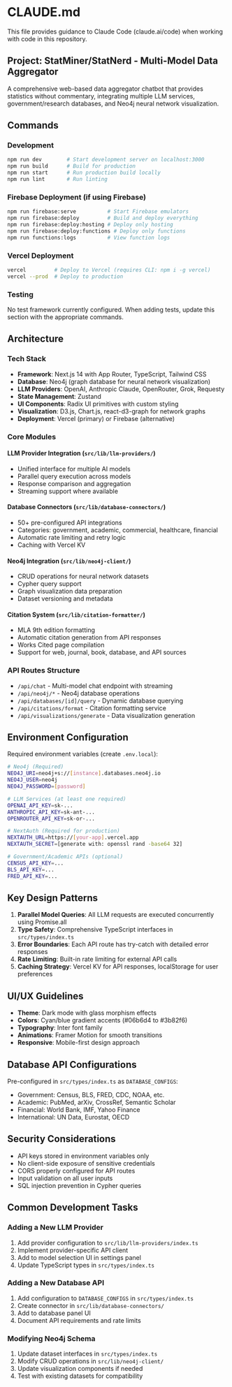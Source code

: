 # CLAUDE.md

This file provides guidance to Claude Code (claude.ai/code) when working with code in this repository.

## Project: StatMiner/StatNerd - Multi-Model Data Aggregator

A comprehensive web-based data aggregator chatbot that provides statistics without commentary, integrating multiple LLM services, government/research databases, and Neo4j neural network visualization.

## Commands

### Development
```bash
npm run dev        # Start development server on localhost:3000
npm run build      # Build for production
npm run start      # Run production build locally
npm run lint       # Run linting
```

### Firebase Deployment (if using Firebase)
```bash
npm run firebase:serve          # Start Firebase emulators
npm run firebase:deploy         # Build and deploy everything
npm run firebase:deploy:hosting # Deploy only hosting
npm run firebase:deploy:functions # Deploy only functions
npm run functions:logs          # View function logs
```

### Vercel Deployment
```bash
vercel         # Deploy to Vercel (requires CLI: npm i -g vercel)
vercel --prod  # Deploy to production
```

### Testing
No test framework currently configured. When adding tests, update this section with the appropriate commands.

## Architecture

### Tech Stack
- **Framework**: Next.js 14 with App Router, TypeScript, Tailwind CSS
- **Database**: Neo4j (graph database for neural network visualization)
- **LLM Providers**: OpenAI, Anthropic Claude, OpenRouter, Grok, Requesty
- **State Management**: Zustand
- **UI Components**: Radix UI primitives with custom styling
- **Visualization**: D3.js, Chart.js, react-d3-graph for network graphs
- **Deployment**: Vercel (primary) or Firebase (alternative)

### Core Modules

#### LLM Provider Integration (`src/lib/llm-providers/`)
- Unified interface for multiple AI models
- Parallel query execution across models
- Response comparison and aggregation
- Streaming support where available

#### Database Connectors (`src/lib/database-connectors/`)
- 50+ pre-configured API integrations
- Categories: government, academic, commercial, healthcare, financial
- Automatic rate limiting and retry logic
- Caching with Vercel KV

#### Neo4j Integration (`src/lib/neo4j-client/`)
- CRUD operations for neural network datasets
- Cypher query support
- Graph visualization data preparation
- Dataset versioning and metadata

#### Citation System (`src/lib/citation-formatter/`)
- MLA 9th edition formatting
- Automatic citation generation from API responses
- Works Cited page compilation
- Support for web, journal, book, database, and API sources

### API Routes Structure
- `/api/chat` - Multi-model chat endpoint with streaming
- `/api/neo4j/*` - Neo4j database operations
- `/api/databases/[id]/query` - Dynamic database querying
- `/api/citations/format` - Citation formatting service
- `/api/visualizations/generate` - Data visualization generation

## Environment Configuration

Required environment variables (create `.env.local`):
```bash
# Neo4j (Required)
NEO4J_URI=neo4j+s://[instance].databases.neo4j.io
NEO4J_USER=neo4j
NEO4J_PASSWORD=[password]

# LLM Services (at least one required)
OPENAI_API_KEY=sk-...
ANTHROPIC_API_KEY=sk-ant-...
OPENROUTER_API_KEY=sk-or-...

# NextAuth (Required for production)
NEXTAUTH_URL=https://[your-app].vercel.app
NEXTAUTH_SECRET=[generate with: openssl rand -base64 32]

# Government/Academic APIs (optional)
CENSUS_API_KEY=...
BLS_API_KEY=...
FRED_API_KEY=...
```

## Key Design Patterns

1. **Parallel Model Queries**: All LLM requests are executed concurrently using Promise.all
2. **Type Safety**: Comprehensive TypeScript interfaces in `src/types/index.ts`
3. **Error Boundaries**: Each API route has try-catch with detailed error responses
4. **Rate Limiting**: Built-in rate limiting for external API calls
5. **Caching Strategy**: Vercel KV for API responses, localStorage for user preferences

## UI/UX Guidelines

- **Theme**: Dark mode with glass morphism effects
- **Colors**: Cyan/blue gradient accents (#06b6d4 to #3b82f6)
- **Typography**: Inter font family
- **Animations**: Framer Motion for smooth transitions
- **Responsive**: Mobile-first design approach

## Database API Configurations

Pre-configured in `src/types/index.ts` as `DATABASE_CONFIGS`:
- Government: Census, BLS, FRED, CDC, NOAA, etc.
- Academic: PubMed, arXiv, CrossRef, Semantic Scholar
- Financial: World Bank, IMF, Yahoo Finance
- International: UN Data, Eurostat, OECD

## Security Considerations

- API keys stored in environment variables only
- No client-side exposure of sensitive credentials
- CORS properly configured for API routes
- Input validation on all user inputs
- SQL injection prevention in Cypher queries

## Common Development Tasks

### Adding a New LLM Provider
1. Add provider configuration to `src/lib/llm-providers/index.ts`
2. Implement provider-specific API client
3. Add to model selection UI in settings panel
4. Update TypeScript types in `src/types/index.ts`

### Adding a New Database API
1. Add configuration to `DATABASE_CONFIGS` in `src/types/index.ts`
2. Create connector in `src/lib/database-connectors/`
3. Add to database panel UI
4. Document API requirements and rate limits

### Modifying Neo4j Schema
1. Update dataset interfaces in `src/types/index.ts`
2. Modify CRUD operations in `src/lib/neo4j-client/`
3. Update visualization components if needed
4. Test with existing datasets for compatibility